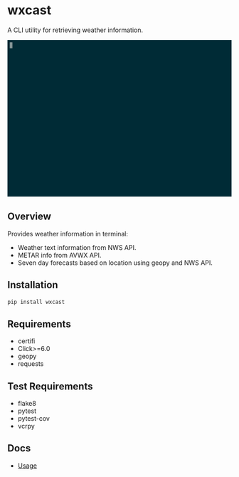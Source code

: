 # wxcast

A CLI utility for retrieving weather information.

![wxcast metar](https://raw.githubusercontent.com/smarlowucf/wxcast/master/images/metar.gif)

## Overview

Provides weather information in terminal:

-   Weather text information from NWS API.
-   METAR info from AVWX API.
-   Seven day forecasts based on location using geopy and NWS API.

## Installation

    pip install wxcast

## Requirements

-   certifi
-   Click&gt;=6.0
-   geopy
-   requests

## Test Requirements

-   flake8
-   pytest
-   pytest-cov
-   vcrpy

## Docs

- [Usage](usage.md)
